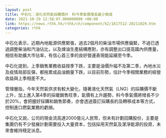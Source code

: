 ```yaml
---
layout: post
title: 中石化：液化天然氣採購價升　料今季氣價增長最少兩成
date: 2021-10-29 12:58:07.000000000 +08:00
link: https://news.rthk.hk/rthk/ch/component/k2/1617512-20211029.htm
categories: rthk
---
```


中石化表示，近期內地能源供應緊張，過去2個月的柴油市場供應偏緊，不過已透過調整柴油和汽油佔比，以及煉油生產結構應對，亦有調整出口提高國內供應量，相信有助擴大市佔率，有信心首三季的良好營運表現能延續至今季。

中石化提到，上季銷售業務收益按季下跌，主要是油價升幅不及第二季，內地水災及疫情局部反彈，都拖累成品油銷量下跌，以目前形勢，估計今季相關業務的經營收益與上季相差不大。

管理層指，今年天然氣供求有較大變化，隨著液化天然氣（LNG）的採購價不斷上升，加上進入第4季的採暖銷售旺季，氣價有上升趨勢，料今季氣價將增長不少於20%，會把握好採購和銷售節奏，亦會透過簽訂採購長約及轉移成本等方式，控制進口燃氣業務的虧損。

中石化又說，公司的現金流高達2000億元人民幣，但未有計劃回購股份，主要是集團仍有不少發展計劃需要投入大量資本，包括採用天然氣及潔淨能源的投資，未來會維持穩定派息。
